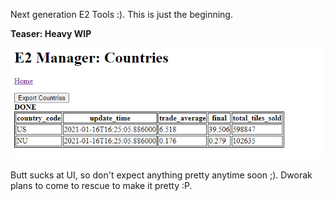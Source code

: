 Next generation E2 Tools :). This is just the beginning.

**Teaser: Heavy WIP**

![Teaser Countries](/e2_manager/screenshots/countries.png?raw=true "Countries Teaser")

Butt sucks at UI, so don't expect anything pretty anytime soon ;). Dworak plans to come to rescue to make it pretty :P.